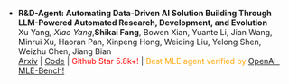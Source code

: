 ---
---

- **R&D-Agent: Automating Data-Driven AI Solution Building Through LLM-Powered Automated Research, Development, and Evolution**  
 Xu Yang<sup>*</sup>, Xiao Yang<sup>*</sup>,**Shikai Fang**, Bowen Xian, Yuante Li, Jian Wang, Minrui Xu, Haoran Pan, Xinpeng Hong, Weiqing Liu, Yelong Shen, Weizhu Chen, Jiang Bian  
[Arxiv](https://arxiv.org/abs/2505.14738) | [Code](https://github.com/microsoft/RD-Agent)  | <span style="color:red;">Github Star 5.8k+! </span>  |  <span style="color:orange;">  Best MLE agent verified by [OpenAI-MLE-Bench!](https://github.com/openai/mle-bench) </span>